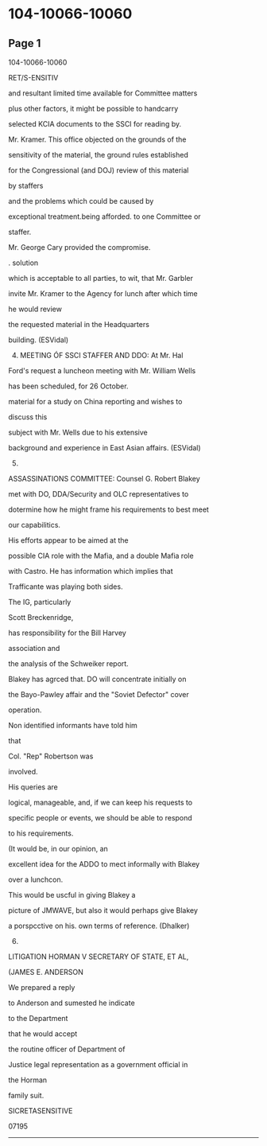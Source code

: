# 104-10066-10060

## Page 1

104-10066-10060

RET/S-ENSITIV

and resultant limited time available for Committee matters

plus other factors, it might be possible to handcarry

selected KCIA documents to the SSCI for reading by.

Mr. Kramer. This office objected on the grounds of the

sensitivity of the material, the ground rules established

for the Congressional (and DOJ) review of this material

by staffers

and the problems which could be caused by

exceptional treatment.being afforded. to one Committee or

staffer.

Mr. George Cary provided the compromise.

. solution

which is acceptable to all parties, to wit, that Mr. Garbler

invite Mr. Kramer to the Agency for lunch after which time

he would review

the requested material in the Headquarters

building. (ESVidal)

4. MEETING ÓF SSCI STAFFER AND DDO: At Mr. Hal

Ford's request a luncheon meeting with Mr. William Wells

has been scheduled, for 26 October.

material for a study on China reporting and wishes to

discuss this

subject with Mr. Wells due to his extensive

background and experience in East Asian affairs. (ESVidal)

5.

ASSASSINATIONS COMMITTEE: Counsel G. Robert Blakey

met with DO, DDA/Security and OLC representatives to

dotermine how he might frame his requirements to best meet

our capabilitics.

His efforts appear to be aimed at the

possible CIA role with the Mafia, and a double Mafia role

with Castro. He has information which implies that

Trafficante was playing both sides.

The IG, particularly

Scott Breckenridge,

has responsibility for the Bill Harvey

association and

the analysis of the Schweiker report.

Blakey has agrced that. DO will concentrate initially on

the Bayo-Pawley affair and the "Soviet Defector" cover

operation.

Non identified informants have told him

that

Col. "Rep" Robertson was

involved.

His queries are

logical, manageable, and, if we can keep his requests to

specific people or events, we should be able to respond

to his requirements.

(It would be, in our opinion, an

excellent idea for the ADDO to mect informally with Blakey

over a lunchcon.

This would be uscful in giving Blakey a

picture of JMWAVE, but also it would perhaps give Blakey

a porspcctive on his. own terms of reference. (Dhalker)

6.

LITIGATION HORMAN V SECRETARY OF STATE, ET AL,

(JAMES E. ANDERSON

We prepared a reply

to Anderson and sumested he indicate

to the Department

that he would accept

the routine officer of Department of

Justice legal representation as a government official in

the Horman

family suit.

SICRETASENSITIVE

07195

---

